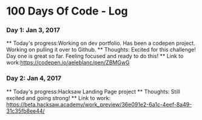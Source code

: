 # 100 Days Of Code - Log

### Day 1: Jan 3, 2017

** Today's progress:Working on dev portfolio. Has been a codepen project. Working on pulling it over to Github.
** Thoughts: Excited for this challenge! Day one is great so far. Feeling focused and ready to do this!
** Link to work:https://codepen.io/aeleblanc/pen/ZBMGwG

### Day 2: Jan 4, 2017
** Today's progress:Hacksaw Landing Page project
** Thoughts: Still excited and going strong!
** Link to work: https://beta.hacksaw.academy/work_preview/36e091e2-6a1c-4eef-8a49-31c35fb8ee44/

<!--### Day 0: February 30, 2016 (Example 1)
##### (delete me or comment me out)

**Today's Progress**: Fixed CSS, worked on canvas functionality for the app.

**Thoughts:** I really struggled with CSS, but, overall, I feel like I am slowly getting better at it. Canvas is still new for me, but I managed to figure out some basic functionality.

**Link to work:** [Calculator App](http://www.example.com)

### Day 0: February 30, 2016 (Example 2)
##### (delete me or comment me out)

**Today's Progress**: Fixed CSS, worked on canvas functionality for the app.

**Thoughts**: I really struggled with CSS, but, overall, I feel like I am slowly getting better at it. Canvas is still new for me, but I managed to figure out some basic functionality.

**Link(s) to work**: [Calculator App](http://www.example.com)


### Day 1: June 27, Monday

**Today's Progress**: I've gone through many exercises on FreeCodeCamp.

**Thoughts** I've recently started coding, and it's a great feeling when I finally solve an algorithm challenge after a lot of attempts and hours spent.

**Link(s) to work**
1. [Find the Longest Word in a String](https://www.freecodecamp.com/challenges/find-the-longest-word-in-a-string)
2. [Title Case a Sentence](https://www.freecodecamp.com/challenges/title-case-a-sentence)
-->
